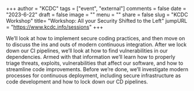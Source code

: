+++
author = "KCDC"
tags = ["event", "external"]
comments = false
date = "2023-6-22"
draft = false
image = ""
menu = ""
share = false
slug = "KCDC Workshop"
title= "Workshop: All your Security Shifted to the Left"
jumpURL = "https://www.kcdc.info/sessions"
+++

We’ll look at how to implement secure coding practices, and then move on to discuss the ins and outs of modern continuous integration. After we lock down our CI pipelines, we’ll look at how to find vulnerabilities in our dependencies. Armed with that information we’ll learn how to properly triage threats, exploits, vulnerabilities that affect our software, and how to streamline code improvements. Before we’re done, we’ll investigate modern processes for continuous deployment, including secure infrastructure as code development and how to lock down our CD pipelines.